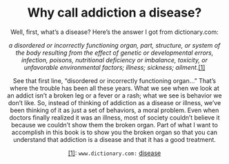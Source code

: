 <center><h1>Why call addiction a disease?</h1><center>

Well, first, what’s a disease? Here’s the answer I got from dictionary.com:

<i> a disordered or incorrectly functioning organ, part, structure, or system of the body resulting from the effect of genetic or developmental errors, infection, poisons, nutritional deficiency or imbalance, toxicity, or unfavorable environmental factors; illness; sickness; ailment.</i><a name="ref1" href="#foot1">[1]</a>

See that first line, “disordered or incorrectly functioning organ…” That’s where the trouble has been all these years. What we see when we look at an addict isn’t a broken leg or a fever or a rash; what we see is behavior we don’t like. So, instead of thinking of addiction as a disease or illness, we’ve been thinking of it as just a set of behaviors, a moral problem. Even when doctors finally realized it was an illness, most of society couldn’t believe it because we couldn’t show them the broken organ. Part of what I want to accomplish in this book is to show you the broken organ so that you can understand that addiction is a disease and that it has a good treatment.

<a name="foot1" href="#ref1">[1]</a>: `www.dictionary.com:` <a href="https://www.dictionary.com/browse/disease" target="_blank">disease</a>
